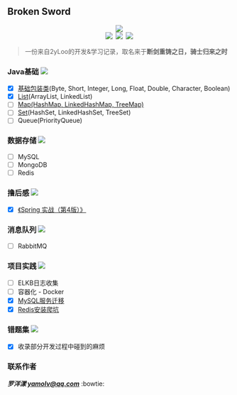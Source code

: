## Broken Sword
<div align="center"><img src="https://ossweb-img.qq.com/images/lol/web201310/skin/big92007.jpg"/></div>

<div align="center"><img src="https://img.shields.io/badge/WeChat-yamolv-green.svg?logo=Wechat"/>&ensp;<img src="https://img.shields.io/badge/%E7%BD%97%E6%B4%8B%E6%BC%BE-yamolv%40qq.com-red.svg?logo=Tencent%20QQ"/>&ensp;<img src="https://img.shields.io/badge/-1%E4%B8%87%E5%B0%8F%E6%97%B6%E7%9A%84%E9%94%A4%E7%82%BC%E6%98%AF%E4%BB%BB%E4%BD%95%E4%BA%BA%E4%BB%8E%E5%B9%B3%E5%87%A1%E5%8F%98%E6%88%90%E4%B8%96%E7%95%8C%E7%BA%A7%E5%A4%A7%E5%B8%88%E7%9A%84%E5%BF%85%E8%A6%81%E6%9D%A1%E4%BB%B6%F0%9F%A4%99-blue.svg"/></div>

> 一份来自2yLoo的开发&学习记录，取名来于**断剑重铸之日，骑士归来之时**

### **Java基础** ![](http://progressed.io/bar/60)
- [x] [基础包装类](https://github.com/2yLoo/broken-sowrd/blob/master/java-base/lang/wraps.md)(Byte, Short, Integer, Long, Float, Double, Character, Boolean)
- [x] [List](https://github.com/2yLoo/broken-sowrd/blob/master/java-base/util/Collection/List.md)(ArrayList, LinkedList)
- [ ] [Map(HashMap, LinkedHashMap, TreeMap)](https://github.com/2yLoo/broken-sowrd/tree/master/java-base/util/Map)
- [ ] [Set](https://github.com/2yLoo/broken-sowrd/blob/master/java-base/util/Collection/Set.md)(HashSet, LinkedHashSet, TreeSet)
- [ ] Queue(PriorityQueue)

### **数据存储** ![](http://progressed.io/bar/0)
- [ ] MySQL
- [ ] MongoDB
- [ ] Redis

### **撸后感** ![](http://progressed.io/bar/100)
- [x] [《Spring 实战（第4版）》](https://github.com/2yLoo/broken-sowrd/tree/master/book-review/spring-in-action-4)

### **消息队列** ![](http://progressed.io/bar/0)
- [ ] RabbitMQ

### **项目实践** ![](http://progressed.io/bar/50)
- [ ] ELKB日志收集
- [ ] 容器化 - Docker
- [x] [MySQL服务迁移](https://github.com/2yLoo/broken-sowrd/blob/master/project-practice/MySQLMigration.md)
- [x] [Redis安装爬坑](https://github.com/2yLoo/broken-sowrd/blob/master/project-practice/RedisInstall.md)

### **错题集** ![](http://progressed.io/bar/100)

- [x] 收录部分开发过程中碰到的麻烦

### **联系作者**
***罗洋漾 yamolv@qq.com*** :bowtie:
